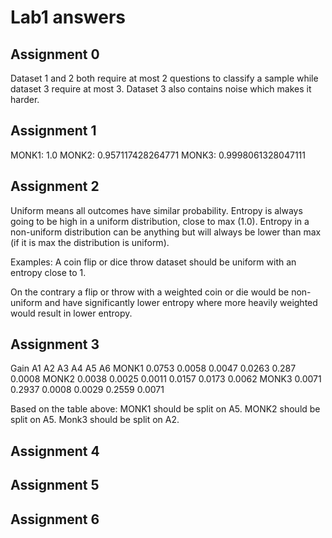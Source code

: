 # Lab1 answers

## Assignment 0
Dataset 1 and 2 both require at most 2 questions to classify a sample while dataset 3 require at most 3. Dataset 3 also contains noise which makes it harder.

## Assignment 1
MONK1:  1.0
MONK2:  0.957117428264771
MONK3:  0.9998061328047111

## Assignment 2
Uniform means all outcomes have similar probability.
Entropy is always going to be high in a uniform distribution, close to max (1.0).
Entropy in a non-uniform distribution can be anything but will always be lower than max (if it is max the distribution is uniform).

Examples: 
A coin flip or dice throw dataset should be uniform with an entropy close to 1.

On the contrary a flip or throw with a weighted coin or die would be non-uniform and have significantly lower entropy where more heavily weighted would result in lower entropy.

## Assignment 3
Gain	A1		A2		A3		A4		A5		A6
MONK1	0.0753	0.0058	0.0047	0.0263	0.287	0.0008
MONK2	0.0038	0.0025	0.0011	0.0157	0.0173	0.0062
MONK3	0.0071	0.2937	0.0008	0.0029	0.2559	0.0071

Based on the table above:
MONK1 should be split on A5.
MONK2 should be split on A5.
Monk3 should be split on A2.

## Assignment 4



## Assignment 5


## Assignment 6

